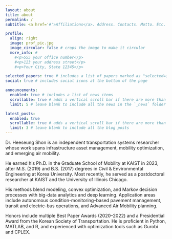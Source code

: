 ```yaml
---
layout: about
title: about
permalink: /
subtitle: <a href='#'>Affiliations</a>. Address. Contacts. Motto. Etc.

profile:
  align: right
  image: prof_pic.jpg
  image_circular: false # crops the image to make it circular
  more_info: #
    #<p>555 your office number</p>
    #<p>123 your address street</p>
    #<p>Your City, State 12345</p>

selected_papers: true # includes a list of papers marked as "selected={true}"
social: true # includes social icons at the bottom of the page

announcements:
  enabled: true # includes a list of news items
  scrollable: true # adds a vertical scroll bar if there are more than 3 news items
  limit: 5 # leave blank to include all the news in the `_news` folder

latest_posts:
  enabled: true
  scrollable: true # adds a vertical scroll bar if there are more than 3 new posts items
  limit: 3 # leave blank to include all the blog posts
---
```


Dr. Heeseung Shon is an independent transportation systems researcher whose work spans infrastructure asset management, mobility optimization, and emerging air mobility. 

He earned his Ph.D. in the Graduate School of Mobility at KAIST in 2023, after M.S. (2019) and B.S. (2017) degrees in Civil & Environmental Engineering at Korea University. Most recently, he served as a postdoctoral researcher at KAIST and the University of Illinois Chicago.

His methods blend modeling, convex optimization, and Markov decision processes with big-data analytics and deep learning. Application areas include autonomous condition-monitoring–based pavement management, transit and electric-bus operations, and Advanced Air Mobility planning. 

Honors include multiple Best Paper Awards (2020–2022) and a Presidential Award from the Korean Society of Transportation. He is proficient in Python, MATLAB, and R, and experienced with optimization tools such as Gurobi and CPLEX.
